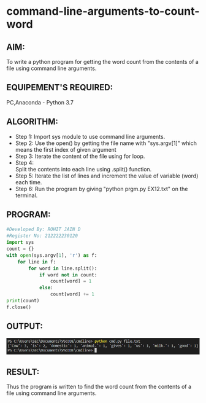 # command-line-arguments-to-count-word
## AIM:
To write a python program for getting the word count from the contents of a file using command line arguments.
## EQUIPEMENT'S REQUIRED: 
PC,Anaconda - Python 3.7
## ALGORITHM: 
- Step 1:
Import sys module to use command line arguments.
- Step 2: 
Use the open() by getting the file name with "sys.argv[1]" which means the first index of given argument
- Step 3: 
Iterate the content of the file using for loop.
- Step 4:  
Split the contents into each line using .split() function.
- Step 5: 
Iterate the list of lines and increment the value of variable (word) each time.
- Step 6: 
Run the program by giving "python prgm.py EX12.txt" on the terminal.
## PROGRAM:
```Python
#Developed By: ROHIT JAIN D
#Register No: 212222230120
import sys
count = {}
with open(sys.argv[1], 'r') as f:
    for line in f:
        for word in line.split():
            if word not in count:
                count[word] = 1
            else:
                count[word] += 1
print(count)
f.close()
```
## OUTPUT:
![OUTPUT](./output.png)
## RESULT:
Thus the program is written to find the word count from the contents of a file using command line arguments.